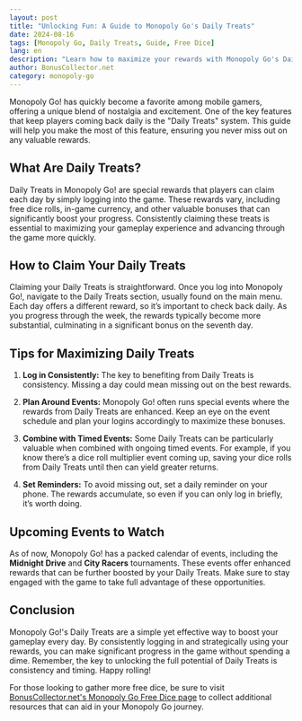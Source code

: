 ```yaml
---
layout: post
title: "Unlocking Fun: A Guide to Monopoly Go's Daily Treats"
date: 2024-08-16
tags: [Monopoly Go, Daily Treats, Guide, Free Dice]
lang: en
description: "Learn how to maximize your rewards with Monopoly Go's Daily Treats feature. This guide provides tips and strategies to unlock more fun in your daily gameplay."
author: BonusCollector.net
category: monopoly-go
---
```


Monopoly Go! has quickly become a favorite among mobile gamers, offering a unique blend of nostalgia and excitement. One of the key features that keep players coming back daily is the "Daily Treats" system. This guide will help you make the most of this feature, ensuring you never miss out on any valuable rewards.

## What Are Daily Treats?

Daily Treats in Monopoly Go! are special rewards that players can claim each day by simply logging into the game. These rewards vary, including free dice rolls, in-game currency, and other valuable bonuses that can significantly boost your progress. Consistently claiming these treats is essential to maximizing your gameplay experience and advancing through the game more quickly.

## How to Claim Your Daily Treats

Claiming your Daily Treats is straightforward. Once you log into Monopoly Go!, navigate to the Daily Treats section, usually found on the main menu. Each day offers a different reward, so it’s important to check back daily. As you progress through the week, the rewards typically become more substantial, culminating in a significant bonus on the seventh day.

## Tips for Maximizing Daily Treats

1. **Log in Consistently:** The key to benefiting from Daily Treats is consistency. Missing a day could mean missing out on the best rewards.

2. **Plan Around Events:** Monopoly Go! often runs special events where the rewards from Daily Treats are enhanced. Keep an eye on the event schedule and plan your logins accordingly to maximize these bonuses.

3. **Combine with Timed Events:** Some Daily Treats can be particularly valuable when combined with ongoing timed events. For example, if you know there’s a dice roll multiplier event coming up, saving your dice rolls from Daily Treats until then can yield greater returns.

4. **Set Reminders:** To avoid missing out, set a daily reminder on your phone. The rewards accumulate, so even if you can only log in briefly, it’s worth doing.

## Upcoming Events to Watch

As of now, Monopoly Go! has a packed calendar of events, including the **Midnight Drive** and **City Racers** tournaments. These events offer enhanced rewards that can be further boosted by your Daily Treats. Make sure to stay engaged with the game to take full advantage of these opportunities.

## Conclusion

Monopoly Go!'s Daily Treats are a simple yet effective way to boost your gameplay every day. By consistently logging in and strategically using your rewards, you can make significant progress in the game without spending a dime. Remember, the key to unlocking the full potential of Daily Treats is consistency and timing. Happy rolling!

For those looking to gather more free dice, be sure to visit [BonusCollector.net's Monopoly Go Free Dice page](https://bonuscollector.net/monopoly-go-free-dice/) to collect additional resources that can aid in your Monopoly Go journey.